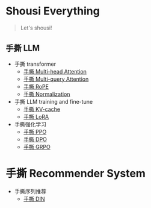 # Shousi Everything

> Let's shousi!

## 手撕 LLM

- 手撕 transformer
  - [手撕 Multi-head Attention](./transformer.ipynb)
  - [手撕 Multi-query Attention](./transformer.ipynb)
  - [手撕 RoPE](./positional_encoding.ipynb)
  - [手撕 Normalization](./normalization.ipynb)
- 手撕 LLM training and fine-tune
  - [手撕 KV-cache](./LLM_training_and_ft.ipynb)
  - [手撕 LoRA](./LLM_training_and_ft.ipynb)
- 手撕强化学习
  - [手撕 PPO](./reinforcement_learning.ipynb)
  - [手撕 DPO](./reinforcement_learning.ipynb)
  - [手撕 GRPO](./reinforcement_learning.ipynb)

# 手撕 Recommender System

- 手撕序列推荐
  - [手撕 DIN](./sequential_rec.ipynb)
